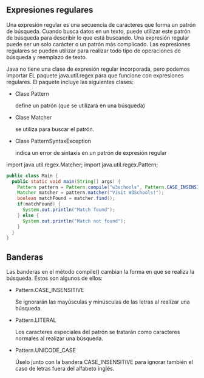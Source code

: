 ## Expresiones regulares

Una expresión regular es una secuencia de caracteres que forma un patrón de búsqueda. 
Cuando busca datos en un texto, puede utilizar este patrón de búsqueda para describir lo que está buscando.
Una expresión regular puede ser un solo carácter o un patrón más complicado.
Las expresiones regulares se pueden utilizar para realizar todo tipo de operaciones de búsqueda y reemplazo de texto.

 Java no tiene una clase de expresión regular incorporada, pero podemos importar 
 EL paquete java.util.regex para que funcione con expresiones regulares. 
 El paquete incluye las siguientes clases:

- Clase Pattern                 

  define un patrón (que se utilizará en una búsqueda)

- Clase Matcher            

  se utiliza para buscar el patrón.

- Clase PatternSyntaxException  
  
  indica un error de sintaxis en un patrón de expresión regular

import java.util.regex.Matcher;
import java.util.regex.Pattern;

```java
public class Main {
  public static void main(String[] args) {
    Pattern pattern = Pattern.compile("w3schools", Pattern.CASE_INSENSITIVE);
    Matcher matcher = pattern.matcher("Visit W3Schools!");
    boolean matchFound = matcher.find();
    if(matchFound) {
      System.out.println("Match found");
    } else {
      System.out.println("Match not found");
    }
  }
}
```

## Banderas
Las banderas en el método compile() cambian la forma en que se realiza la búsqueda. Éstos son algunos de ellos:

- Pattern.CASE_INSENSITIVE  

  Se ignorarán las mayúsculas y minúsculas de las letras al realizar una búsqueda.

- Pattern.LITERAL           
  
  Los caracteres especiales del patrón se tratarán como caracteres normales al realizar una búsqueda.

- Pattern.UNICODE_CASE      

  Úselo junto con la bandera CASE_INSENSITIVE para ignorar también el caso de letras fuera del alfabeto inglés.
